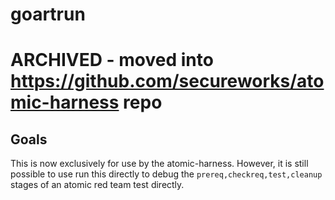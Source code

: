 # goartrun

# ARCHIVED - moved into https://github.com/secureworks/atomic-harness repo

## Goals

This is now exclusively for use by the atomic-harness.  However, it is still possible to use run this directly to debug the `prereq,checkreq,test,cleanup` stages of an atomic red team test directly.

